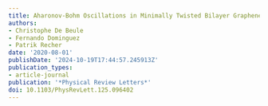 ```yaml
---
title: Aharonov-Bohm Oscillations in Minimally Twisted Bilayer Graphene
authors:
- Christophe De Beule
- Fernando Dominguez
- Patrik Recher
date: '2020-08-01'
publishDate: '2024-10-19T17:44:57.245913Z'
publication_types:
- article-journal
publication: '*Physical Review Letters*'
doi: 10.1103/PhysRevLett.125.096402
---
```

